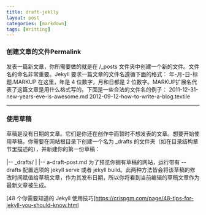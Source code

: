 ```yaml
---
title: draft-jeklly
layout: post
categories: [markdown]
tags: [Writting]
---
```


### 创建文章的文件Permalink
发表一篇新文章，你所需要做的就是在 /_posts 文件夹中创建一个新的文件。文件名的命名非常重要。Jekyll 要求一篇文章的文件名遵循下面的格式：
年-月-日-标题.MARKUP
在这里，年是 4 位数字，月和日都是 2 位数字。MARKUP扩展名代表了这篇文章是用什么格式写的。下面是一些合法的文件名的例子：
2011-12-31-new-years-eve-is-awesome.md
2012-09-12-how-to-write-a-blog.textile

------------

### 使用草稿
草稿是没有日期的文章。它们是你还在创作中而暂时不想发表的文章。想要开始使用草稿，你需要在网站根目录下创建一个名为 _drafts 的文件夹（如在目录结构章节里描述的），并新建你的第一份草稿：

|-- _drafts/
|   |-- a-draft-post.md
为了预览你拥有草稿的网站，运行带有 --drafts 配置选项的 jekyll serve 或者 jekyll build。此两种方法皆会将该草稿的修改时间赋值给草稿文章，作为其发布日期，所以你将看到当前编辑的草稿文章作为最新文章被生成。

[48 个你需要知道的 Jekyll 使用技巧]https://crispgm.com/page/48-tips-for-jekyll-you-should-know.html
